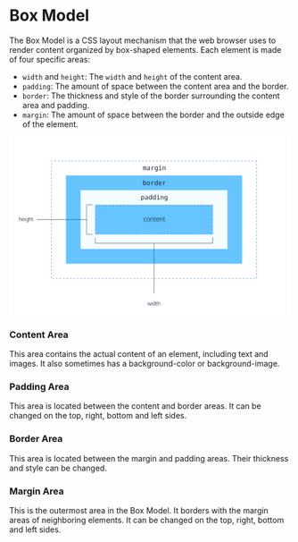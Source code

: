 # Box Model
The Box Model is a CSS layout mechanism that the web browser uses to render content organized by box-shaped elements. Each element is made of four specific areas:

* `width` and `height`: The `width` and `height` of the content area.
* `padding`: The amount of space between the content area and the border.
* `border`: The thickness and style of the border surrounding the content area and padding.
* `margin`: The amount of space between the border and the outside edge of the element.

![Box Model](../images/css-box-model.svg)

### Content Area
This area contains the actual content of an element, including text and images. It also sometimes has a background-color or background-image.

### Padding Area
This area is located between the content and border areas. It can be changed on the top, right, bottom and left sides.

### Border Area
This area is located between the margin and padding areas. Their thickness and style can be changed.

### Margin Area
This is the outermost area in the Box Model. It borders with the margin areas of neighboring elements. It can be changed on the top, right, bottom and left sides.


